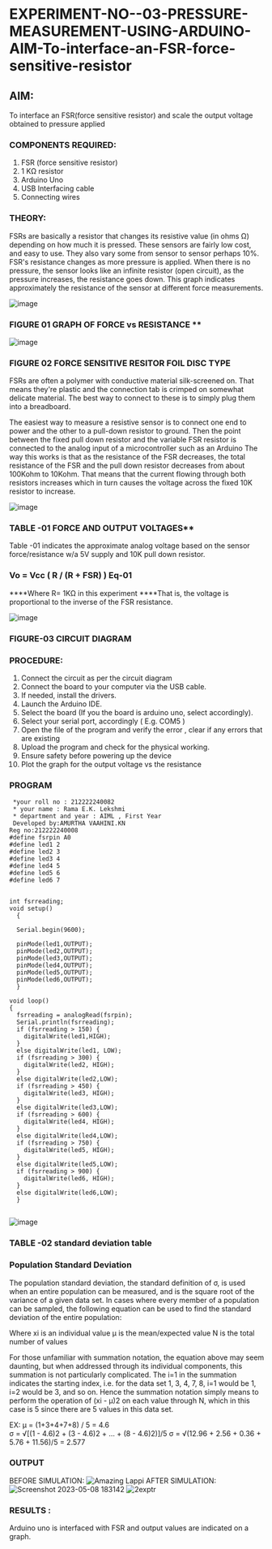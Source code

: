 # EXPERIMENT-NO--03-PRESSURE-MEASUREMENT-USING-ARDUINO-AIM-To-interface-an-FSR-force-sensitive-resistor


## AIM: 
To interface an FSR(force sensitive resistor) and scale the output voltage obtained to pressure applied 
 
### COMPONENTS REQUIRED:
1.	FSR  (force sensitive resistor)
2.	1 KΩ resistor 
3.	Arduino Uno 
4.	USB Interfacing cable 
5.	Connecting wires 


### THEORY: 
FSRs are basically a resistor that changes its resistive value (in ohms Ω) depending on how much it is pressed. These sensors are fairly low cost, and easy to use. They also vary some from sensor to sensor perhaps 10%. FSR's resistance changes as more pressure is applied. When there is no pressure, the sensor looks like an infinite resistor (open circuit), as the pressure increases, the resistance goes down. This graph indicates approximately the resistance of the sensor at different force measurements.
 

![image](https://user-images.githubusercontent.com/36288975/163532939-d6888ae1-4068-4d83-86a7-fc4c32d5179e.png)

### FIGURE 01 GRAPH OF FORCE vs RESISTANCE **




![image](https://user-images.githubusercontent.com/36288975/163532957-82d57567-a1c3-48c5-8a87-7ea66d6fca49.png)




### FIGURE 02 FORCE SENSITIVE RESITOR FOIL DISC TYPE  

FSRs are often a polymer with conductive material silk-screened on. That means they're plastic and the connection tab is crimped on somewhat delicate material. The best way to connect to these is to simply plug them into a breadboard.

The easiest way to measure a resistive sensor is to connect one end to power and the other to a pull-down resistor to ground. Then the point between the fixed pull down resistor and the variable FSR resistor is connected to the analog input of a microcontroller such as an Arduino The way this works is that as the resistance of the FSR decreases, the total resistance of the FSR and the pull down resistor decreases from about 100Kohm to 10Kohm. That means that the current flowing through both resistors increases which in turn causes the voltage across the fixed 10K resistor to increase.

 ![image](https://user-images.githubusercontent.com/36288975/163532972-2b909551-12c9-485d-adb1-d1e988d557bd.png)

### TABLE -01 FORCE AND OUTPUT VOLTAGES**
	
  Table -01 indicates the approximate analog voltage based on the sensor force/resistance w/a 5V supply and 10K pull down resistor.

### Vo = Vcc ( R / (R + FSR) )								Eq-01

****Where R= 1KΩ in this experiment 
****That is, the voltage is proportional to the inverse of the FSR resistance.










![image](https://user-images.githubusercontent.com/36288975/163532979-a2a5cb5c-f495-442c-843e-bebb82737a35.png)



### FIGURE-03 CIRCUIT DIAGRAM



### PROCEDURE:
1.	Connect the circuit as per the circuit diagram 
2.	Connect the board to your computer via the USB cable.
3.	If needed, install the drivers.
4.	Launch the Arduino IDE.
5.	Select the board (If you the board is arduino uno, select accordingly).
6.	Select your serial port, accordingly ( E.g. COM5 )
7.	Open the file of the program  and verify the error , clear if any errors that are existing 
8.	Upload the program and check for the physical working. 
9.	Ensure safety before powering up the device 
10.	Plot the graph for the output voltage vs the resistance 


### PROGRAM 
```
 *your roll no : 212222240082
 * your name : Rama E.K. Lekshmi
 * department and year : AIML , First Year
 Developed by:AMURTHA VAAHINI.KN
Reg no:212222240008
#define fsrpin A0
#define led1 2
#define led2 3
#define led3 4
#define led4 5
#define led5 6
#define led6 7


int fsrreading;
void setup()
  {
  
  Serial.begin(9600);
  
  pinMode(led1,OUTPUT);
  pinMode(led2,OUTPUT);
  pinMode(led3,OUTPUT);
  pinMode(led4,OUTPUT);
  pinMode(led5,OUTPUT);
  pinMode(led6,OUTPUT);  
  } 

void loop()
{ 
  fsrreading = analogRead(fsrpin);
  Serial.println(fsrreading);
  if (fsrreading > 150) {
    digitalWrite(led1,HIGH);
  }
  else digitalWrite(led1, LOW);
  if (fsrreading > 300) {
    digitalWrite(led2, HIGH);
  } 
  else digitalWrite(led2,LOW);
  if (fsrreading > 450) {
    digitalWrite(led3, HIGH);
  } 
  else digitalWrite(led3,LOW);
  if (fsrreading > 600) {
    digitalWrite(led4, HIGH);
  } 
  else digitalWrite(led4,LOW);
  if (fsrreading > 750) {
    digitalWrite(led5, HIGH);
  } 
  else digitalWrite(led5,LOW);
  if (fsrreading > 900) {
    digitalWrite(led6, HIGH);
  }
  else digitalWrite(led6,LOW);
  }
 
 ```
 
 
 
 
 
 
 
 
 
 
 
 
 

![image](https://user-images.githubusercontent.com/36288975/188804653-a3154e8e-2655-46f2-9dcd-f425dd1ba109.png)


### TABLE -02 standard deviation table 
### Population Standard Deviation
The population standard deviation, the standard definition of σ, is used when an entire population can be measured, and is the square root of the variance of a given data set. In cases where every member of a population can be sampled, the following equation can be used to find the standard deviation of the entire population:



Where
xi is an individual value
μ is the mean/expected value
N is the total number of values

For those unfamiliar with summation notation, the equation above may seem daunting, but when addressed through its individual components, this summation is not particularly complicated. The i=1 in the summation indicates the starting index, i.e. for the data set 1, 3, 4, 7, 8, i=1 would be 1, i=2 would be 3, and so on. Hence the summation notation simply means to perform the operation of (xi - μ)2 on each value through N, which in this case is 5 since there are 5 values in this data set.

EX:           μ = (1+3+4+7+8) / 5 = 4.6        
σ = √[(1 - 4.6)2 + (3 - 4.6)2 + ... + (8 - 4.6)2)]/5
σ = √(12.96 + 2.56 + 0.36 + 5.76 + 11.56)/5 = 2.577

### OUTPUT
BEFORE SIMULATION:
![Amazing Lappi](https://github.com/Rama-Lekshmi/EXPERIMENT-NO--04-PRESSURE-MEASUREMENT-USING-ARDUINO-AIM-To-interface-an-FSR-force-sensitive-resist/assets/118541549/50781536-73b5-4710-b930-211559b6003c)
AFTER SIMULATION:
![Screenshot 2023-05-08 183142](https://github.com/Rama-Lekshmi/EXPERIMENT-NO--04-PRESSURE-MEASUREMENT-USING-ARDUINO-AIM-To-interface-an-FSR-force-sensitive-resist/assets/118541549/767cf681-d71f-4880-a4c8-baee0366848d)
![2exptr](https://github.com/Rama-Lekshmi/EXPERIMENT-NO--04-PRESSURE-MEASUREMENT-USING-ARDUINO-AIM-To-interface-an-FSR-force-sensitive-resist/assets/118541549/1e544492-5ef5-4591-b5d8-8dd7c84ed5a0)

### RESULTS : 
Arduino uno is interfaced with FSR and output values are indicated on a graph.
